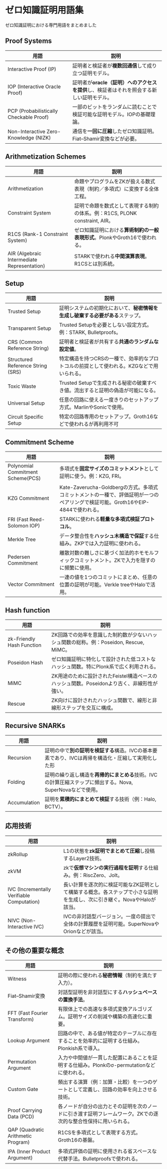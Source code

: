 # ゼロ知識証明用語集

ゼロ知識証明における専門用語をまとめました

## Proof Systems

| 用語 | 説明 |
|------|------|
| Interactive Proof (IP) | 証明者と検証者が**複数回通信**して成り立つ証明モデル。 |
| IOP (Interactive Oracle Proof) | 証明者が**oracle（証明）へのアクセスを提供**し、検証者はそれを照会する新しい証明モデル。 |
| PCP (Probabilistically Checkable Proof) | 一部のビットをランダムに読むことで検証可能な証明モデル。IOPの基礎理論。 |
| Non-Interactive Zero-Knowledge (NIZK) | 通信を**一回に圧縮**したゼロ知識証明。Fiat–Shamir変換などが必要。 |

## Arithmetization Schemes

| 用語 | 説明 |
|------|------|
| Arithmetization | 命題やプログラムをZKが扱える数式表現（制約／多項式）に変換する全体工程。 |
| Constraint System | 証明で命題を数式として表現する制約の体系。例：R1CS, PLONK constraint, AIR。 |
| R1CS (Rank-1 Constraint System) | ゼロ知識証明における**算術制約の一般表現形式**。PlonkやGroth16で使われる。 |
| AIR (Algebraic Intermediate Representation) | STARKで使われる**中間演算表現**。R1CSとは別系統。 |

## Setup

| 用語 | 説明 |
|------|------|
| Trusted Setup | 証明システムの初期化において、**秘密情報を生成し破棄する必要がある**ステップ。 |
| Transparent Setup | Trusted Setupを必要としない設定方式。例：STARK, Bulletproofs。 |
| CRS (Common Reference String) | 証明者と検証者が共有する**共通のランダムな設定値**。 |
| Structured Reference String (SRS) | 特定構造を持つCRSの一種で、効率的なプロトコルの前提として使われる。KZGなどで用いられる。 |
| Toxic Waste | Trusted Setupで生成される秘密の破棄すべき値。流出すると証明の偽造が可能になる。 |
| Universal Setup | 任意の回路に使える一度きりのセットアップ方式。MarlinやSonicで使用。 |
| Circuit Specific Setup | 特定の回路専用のセットアップ。Groth16などで使われるが再利用不可 |

## Commitment Scheme

| 用語 | 説明 |
|------|------|
| Polynomial Commitment Scheme(PCS) | 多項式を**固定サイズのコミットメント**として証明に使う。例：KZG, FRI。 |
| KZG Commitment | Kate-Zaverucha-Goldbergの方式。多項式コミットメントの一種で、評価証明が一つのペアリングで検証可能。Groth16やEIP-4844で使われる。 |
| FRI (Fast Reed-Solomon IOP) | STARKに使われる**軽量な多項式検証プロトコル**。 |
| Merkle Tree | データ整合性を**ハッシュ木構造で保証**する仕組み。ZKPでは入力証明に使われる。 |
| Pedersen Commitment | 離散対数の難しさに基づく加法的ホモモルフィックコミットメント。ZKで入力を隠すのに頻繁に使用。 |
| Vector Commitment | 一連の値を1つのコミットにまとめ、任意の位置の証明が可能。Verkle treeやHaloで活用。 |

## Hash function

| 用語 | 説明 |
|------|------|
| zk-Friendly Hash Function | ZK回路での効率を意識した制約数が少ないハッシュ関数の総称。例：Poseidon, Rescue, MiMC。 |
| Poseidon Hash | ゼロ知識証明に特化して設計された低コストなハッシュ関数。特にPlonk系で広く利用される。 |
| MiMC | ZK用途のために設計されたFeistel構造ベースのハッシュ関数。Poseidonより古く、非線形性が強い。 |
| Rescue | ZK向けに設計されたハッシュ関数で、線形と非線形ステップを交互に構成。 |

## Recursive SNARKs

| 用語 | 説明 |
|------|------|
| Recursion | 証明の中で**別の証明を検証する**構造。IVCの基本要素であり、IVCは再帰を構造化・圧縮して実用化した形 |
| Folding | 証明の繰り返し構造を**再帰的にまとめる**技術。IVCの計算圧縮ステップに頻出する。Nova, SuperNovaなどで使用。 |
| Accumulation | 証明を**累積的にまとめて検証**する技術（例：Halo, BCTV）。 |

## 応用技術

| 用語 | 説明 |
|------|------|
| zkRollup | L1の状態を**zk証明でまとめて圧縮**し投稿するLayer2技術。 |
| zkVM | zkで**仮想マシンの実行過程を証明**する仕組み。例：RiscZero、Jolt。 |
| IVC (Incrementally Verifiable Computation) | 長い計算を逐次的に検証可能なZK証明として構築する概念。各ステップで小さな証明を生成し、次に引き継ぐ。NovaやHaloが該当。 |
| NIVC (Non-Interactive IVC) | IVCの非対話型バージョン。一度の提出で全体の計算履歴を証明可能。SuperNovaやOrionなどが該当。 |

## その他の重要な概念

| 用語 | 説明 |
|------|------|
| Witness | 証明の際に使われる**秘密情報**（制約を満たす入力）。 |
| Fiat–Shamir変換 | 対話型証明を非対話型にする**ハッシュベースの置換手法**。 |
| FFT (Fast Fourier Transform) | 有限体上での高速な多項式変換アルゴリズム。証明サイズの削減や構築の高速化に重要。 |
| Lookup Argument | 回路の中で、ある値が特定のテーブルに存在することを効率的に証明する仕組み。Plonkish系で導入。 |
| Permutation Argument | 入力や中間値が一貫した配置にあることを証明する仕組み。Plonkのσ-permutationなどに使われる。 |
| Custom Gate | 頻出する演算（例：加算・比較）を一つのゲートとして定義し、回路の効率を向上させる技術。 |
| Proof Carrying Data (PCD) | 各ノードが自分の出力とその証明を次のノードに引き渡す証明フレームワーク。ZKでの逐次的な整合性保持に用いられる。 |
| QAP (Quadratic Arithmetic Program) | R1CSを多項式として表現する方式。Groth16の基盤。 |
| IPA (Inner Product Argument) | 多項式評価の証明に使用される省スペースな代替手法。Bulletproofsで使われる。 |
